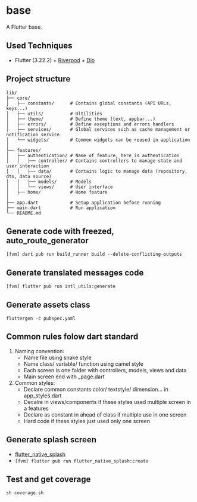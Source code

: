 # base

A Flutter base.

## Used Techniques

- Flutter (3.22.2) + [Riverpod](https://pub.dev/packages/flutter_riverpod) + [Dio](https://pub.dev/packages/dio)

## Project structure

```structure
lib/
├── core/
│   ├── constants/      # Contains global constants (API URLs, keys...)
│   ├── utils/          # Ultilities
│   ├── theme/          # Define theme (text, appbar...)
│   ├── errors/         # Define exceptions and errors handlers
│   ├── services/       # Global services such as cache management or notification service
│   └── widgets/        # Common widgets can be reused in application
│
├── features/
│   ├── authentication/ # Name of feature, here is authentication
│   │   ├── controller/ # Contains controllers to manage state and user interaction
│   │   ├── data/       # Contains logic to manage data (repository, dto, data source)
│   │   ├── models/     # Models
│   │   └── views/      # User interface
│   ├── home/           # Home feature
│
├── app.dart            # Setup application before running
├── main.dart           # Run application
└── README.md
```

## Generate code with freezed, auto_route_generator

```[fvm] dart pub run build_runner build --delete-conflicting-outputs```

## Generate translated messages code

```[fvm] flutter pub run intl_utils:generate```

## Generate assets class

```fluttergen -c pubspec.yaml```

## Common rules folow dart standard

1. Naming convention:
    - Name file using snake style
    - Name class/ variable/ function using camel style
    - Each screen is one folder with controllers, models, views and data
    - Main screen end with _page.dart
2. Common styles:
    - Declare common constants color/ textstyle/ dimension... in app_styles.dart
    - Decalre in views/components if these styles used multiple screen in a features
    - Declare as constant in ahead of class if multiple use in one screen
    - Hard code if these styles just used only one screen

## Generate splash screen

- [flutter_native_splash](https://pub.dev/packages/flutter_native_splash)
- ```[fvm] flutter pub run flutter_native_splash:create```

## Test and get coverage

```sh coverage.sh```
